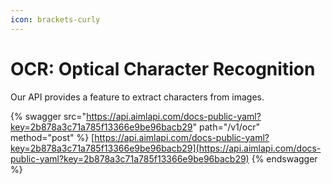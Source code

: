 ```yaml
---
icon: brackets-curly
---
```


# OCR: Optical Character Recognition

Our API provides a feature to extract characters from images.

{% swagger src="https://api.aimlapi.com/docs-public-yaml?key=2b878a3c71a785f13366e9be96bacb29" path="/v1/ocr" method="post" %}
[https://api.aimlapi.com/docs-public-yaml?key=2b878a3c71a785f13366e9be96bacb29](https://api.aimlapi.com/docs-public-yaml?key=2b878a3c71a785f13366e9be96bacb29)
{% endswagger %}
